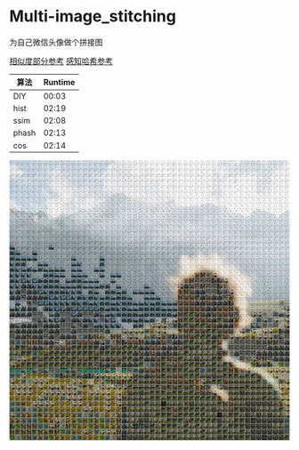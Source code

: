 # Multi-image_stitching
 为自己微信头像做个拼接图

[相似度部分参考](https://zhuanlan.zhihu.com/p/68215900) 
[感知哈希参考](https://blog.csdn.net/enter89/article/details/90293971)

| 算法  | Runtime |
| ----- | ------- |
| DIY   | 00:03   |
| hist  | 02:19   |
| ssim  | 02:08   |
| phash | 02:13   |
| cos   | 02:14   |

![result](.\result\result.jpg)
